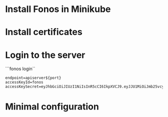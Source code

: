 
# Install Fonos in Minikube

# Install certificates

# Login to the server

```fonos login``

```
endpoint=apiserver${port}
accessKeyId=fonos
accessKeySecret=eyJhbGciOiJIUzI1NiIsInR5cCI6IkpXVCJ9.eyJJU1MiOiJmb25vcyIsInN1YiI6ImZvbm9zIiwiaWF0IjoxNTk0Njc0MjQxfQ.7iedQpoXxVgBPdxZzmgVba4HY_hK_UZP8jiH1Skp6YA
```

# Minimal configuration